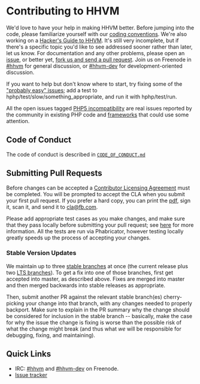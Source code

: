 # Contributing to HHVM

We'd love to have your help in making HHVM better. Before jumping into the code, please familiarize yourself with our [coding conventions](hphp/doc/coding-conventions.md). We're also working on a [Hacker's Guide to HHVM](hphp/doc/hackers-guide). It's still very incomplete, but if there's a specific topic you'd like to see addressed sooner rather than later, let us know. For documentation and any other problems, please open an [issue](https://github.com/facebook/hhvm/issues), or better yet, [fork us and send a pull request](https://github.com/facebook/hhvm/pulls). Join us on Freenode in [#hhvm](https://webchat.freenode.net/?channels=hhvm) for general discussion, or [#hhvm-dev](https://webchat.freenode.net/?channels=hhvm-dev) for development-oriented discussion.

If you want to help but don't know where to start, try fixing some of the ["probably easy" issues](https://github.com/facebook/hhvm/issues?q=is%3Aopen+is%3Aissue+label%3A%22probably+easy%22); add a test to hphp/test/slow/something_appropriate, and run it with hphp/test/run.

All the open issues tagged [PHP5 incompatibility](https://github.com/facebook/hhvm/issues?labels=php5+incompatibility&page=1&state=open) are real issues reported by the community in existing PHP code and [frameworks](https://github.com/facebook/hhvm/wiki/OSS-PHP-Frameworks-Unit-Testing:-General) that could use some attention.

## Code of Conduct
The code of conduct is described in [`CODE_OF_CONDUCT.md`](CODE_OF_CONDUCT.md)

## Submitting Pull Requests

Before changes can be accepted a [Contributor Licensing Agreement](https://code.facebook.com/cla) must be completed. You will be prompted to accept the CLA when you submit your first pull request. If you prefer a hard copy, you can print the [pdf](https://github.com/facebook/hhvm/raw/master/hphp/doc/FB_Individual_CLA.pdf), sign it, scan it, and send it to <cla@fb.com>.

Please add appropriate test cases as you make changes, and make sure that they pass locally before submitting your pull request; see [here](hphp/test/README.md) for more information.  All the tests are run via Phabricator, however testing locally greatly speeds up the process of accepting your changes.

### Stable Version Updates

We maintain up to three [stable branches](https://github.com/facebook/hhvm/wiki/Release%20Schedule) at once (the current release plus two [LTS branches](https://github.com/facebook/hhvm/wiki/Long-term-support-%28LTS%29)). To get a fix into one of those branches, first get accepted into master, as described above. Fixes are merged into master and then merged backwards into stable releases as appropriate.

Then, submit another PR against the relevant stable branch(es) cherry-picking your change into that branch, with any changes needed to properly backport. Make sure to explain in the PR summary why the change should be considered for inclusion in the stable branch -- basically, make the case for why the issue the change is fixing is worse than the possible risk of what the change might break (and thus what *we* will be responsible for debugging, fixing, and maintaining).

## Quick Links

 * IRC: [#hhvm](https://webchat.freenode.net/?channels=hhvm) and [#hhvm-dev](https://webchat.freenode.net/?channels=hhvm-dev) on Freenode.
 * [Issue tracker](https://github.com/facebook/hhvm/issues)
